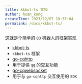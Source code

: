 ```yaml
---
title: kkbot-ts 文档
author: huan_kong
createTime: 2023/12/07 18:37:04
permalink: /docs/kkbot-ts/
---
```


这就是个简单的 `QQ` 机器人的框架实现

- [kkbot-ts](https://github.com/huankong233/kkbot-ts)
- `kkbot-ts` 框架
- [go-cqhttp](https://github.com/Mrs4s/go-cqhttp)
- 用于提供 `qq` 的交互功能
- [go-cqwebsocket](https://www.npmjs.com/package/go-cqwebsocket)
- 用于与 `go-cqhttp` 交互使用的 `SDK`
